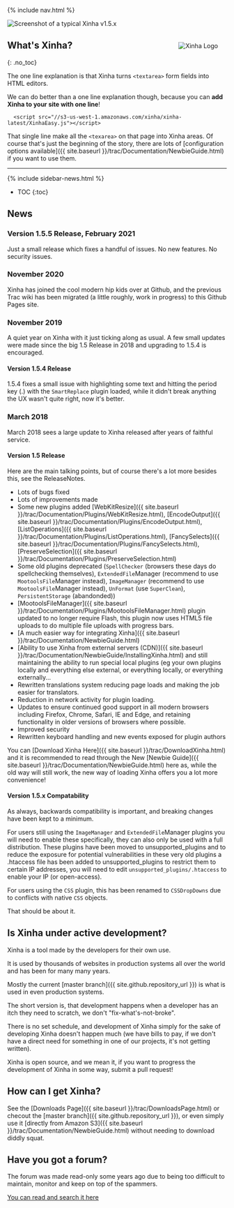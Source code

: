 {% include nav.html %}

![Screenshot of a typical Xinha v1.5.x](https://s3-us-west-1.amazonaws.com/xinha/screenshots/xinha-1.jpg)

<img src="{{ site.baseurl }}/images/xinha-red-95.png" alt="Xinha Logo" style="float:right;margin:20px;"/>

## What's Xinha?
{: .no_toc}

The one line explanation is that Xinha turns `<textarea>` form fields into HTML editors.

We can do better than a one line explanation though, because you can **add Xinha to your site with one line**!

```
  <script src="//s3-us-west-1.amazonaws.com/xinha/xinha-latest/XinhaEasy.js"></script>
```

That single line make all the `<texarea>` on that page into Xinha areas.  Of course that's just the beginning of the story, there are lots of [configuration options available]({{ site.baseurl }}/trac/Documentation/NewbieGuide.html) if you want to use them.

---

{% include sidebar-news.html %}

* TOC
{:toc}

## News

### Version 1.5.5 Release, February 2021

Just a small release which fixes a handful of issues.  No new features.  No security issues.

### November 2020 

Xinha has joined the cool modern hip kids over at Github, and the previous Trac wiki has been migrated (a little roughly, work in progress) to this Github Pages site.

### November 2019

A quiet year on Xinha with it just ticking along as usual.  A few small updates were made since the big 1.5 Release in 2018 and upgrading to 1.5.4 is encouraged.

####  Version 1.5.4 Release 

1.5.4 fixes a small issue with highlighting some text and hitting the period key (.) with the `SmartReplace` plugin loaded, while it didn't break anything the UX wasn't quite right, now it's better.

### March 2018

March 2018 sees a large update to Xinha released after years of faithful service.

####  Version 1.5 Release 
Here are the main talking points, but of course there's a lot more besides this, see the ReleaseNotes.

  * Lots of bugs fixed
  * Lots of improvements made
  * Some new plugins added [WebKitResize]({{ site.baseurl }}/trac/Documentation/Plugins/WebKitResize.html), [EncodeOutput]({{ site.baseurl }}/trac/Documentation/Plugins/EncodeOutput.html), [ListOperations]({{ site.baseurl }}/trac/Documentation/Plugins/ListOperations.html), [FancySelects]({{ site.baseurl }}/trac/Documentation/Plugins/FancySelects.html), [PreserveSelection]({{ site.baseurl }}/trac/Documentation/Plugins/PreserveSelection.html)
  * Some old plugins deprecated (`SpellChecker` (browsers these days do spellchecking themselves), `ExtendedFile`Manager (recommend to use `MootoolsFile`Manager instead), `ImageManager` (recommend to use `MootoolsFile`Manager instead), `UnFormat` (use `SuperClean`), `PersistentStorage` (abandonded)) 
  * [MootoolsFileManager]({{ site.baseurl }}/trac/Documentation/Plugins/MootoolsFileManager.html) plugin updated to no longer require Flash, this plugin now uses HTML5 file uploads to do multiple file uploads with progress bars.
  * [A much easier way for integrating Xinha]({{ site.baseurl }}/trac/Documentation/NewbieGuide.html)
  * [Ability to use Xinha from external servers (CDN)]({{ site.baseurl }}/trac/Documentation/NewbieGuide/InstallingXinha.html) and still maintaining the ability to run special local plugins (eg your own plugins locally and everything else external, or everything locally, or everything externally...
  * Rewritten translations system reducing page loads and making the job easier for translators.
  * Reduction in network activity for plugin loading.
  * Updates to ensure continued good support in all modern browsers including Firefox, Chrome, Safari, IE and Edge, and retaining functionality in older versions of browsers where possible.
  * Improved security
  * Rewritten keyboard handling and new events exposed for plugin authors

You can [Download Xinha Here]({{ site.baseurl }}/trac/DownloadXinha.html) and it is recommended to read through the New [Newbie Guide]({{ site.baseurl }}/trac/Documentation/NewbieGuide.html) here as, while the old way will still work, the new way of loading Xinha offers you a lot more convenience!

#### Version 1.5.x Compatability 

As always, backwards compatibility is important, and breaking changes have been kept to a minimum.  

For users still using the `ImageManager` and `ExtendedFile`Manager plugins you will need to enable these specifically, they can also only be used with a full distribution.  These plugins have been moved to unsupported_plugins and to reduce the exposure for potential vulnerabilities in these very old plugins a .htaccess file has been added to unsupported_plugins to restrict them to certain IP addresses, you will need to edit `unsupported_plugins/.htaccess` to enable your IP (or open-access).

For users using the `CSS` plugin, this has been renamed to `CSSDropDowns` due to conflicts with native `CSS` objects.

That should be about it.

## Is Xinha under active development?

Xinha is a tool made by the developers for their own use.  

It is used by thousands of websites in production systems all over the world and has been for many many years.

Mostly the current [master branch]({{ site.github.repository_url }})  is what is used in even production systems.

The short version is, that development happens when a developer has an itch they need to scratch, we don't "fix-what's-not-broke".

There is no set schedule, and development of Xinha simply for the sake of developing Xinha doesn't happen much (we have bills to pay, if we don't have a direct need for something in one of our projects, it's not getting written).

Xinha is open source, and we mean it, if you want to progress the development of Xinha in some way, submit a pull request!

## How can I get Xinha? 

See the [Downloads Page]({{ site.baseurl }}/trac/DownloadsPage.html) or checout the [master branch]({{ site.github.repository_url }}), or even simply use it [directly from Amazon S3]({{ site.baseurl }}/trac/Documentation/NewbieGuide.html) without needing to download diddly squat.

## Have you got a forum? 

The forum was made read-only some years ago due to being too difficult to maintain, monitor and keep on top of the spammers.

[You can read and search it here](http://www.xinha.org/punbb/index.php)
